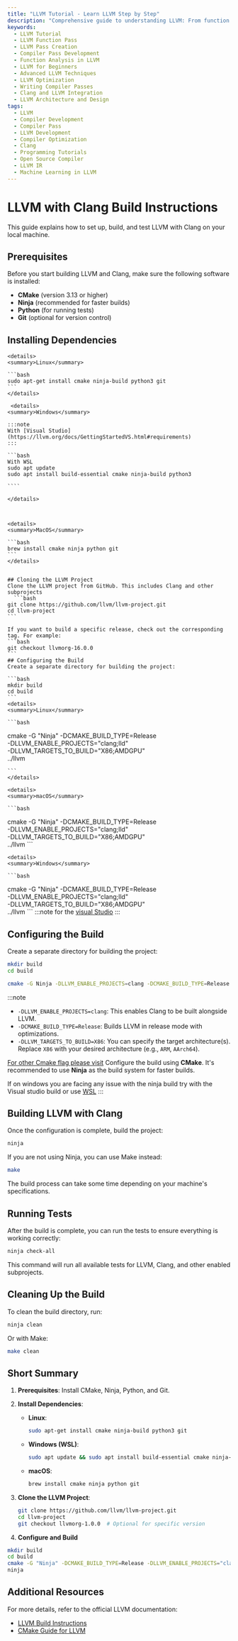 ```yaml
---
title: "LLVM Tutorial - Learn LLVM Step by Step"
description: "Comprehensive guide to understanding LLVM: From function passes to creating your own LLVM passes and developing a compiler pass. Ideal for learners and developers."
keywords:
  - LLVM Tutorial
  - LLVM Function Pass
  - LLVM Pass Creation
  - Compiler Pass Development
  - Function Analysis in LLVM
  - LLVM for Beginners
  - Advanced LLVM Techniques
  - LLVM Optimization
  - Writing Compiler Passes
  - Clang and LLVM Integration
  - LLVM Architecture and Design
tags:
  - LLVM
  - Compiler Development
  - Compiler Pass
  - LLVM Development
  - Compiler Optimization
  - Clang
  - Programming Tutorials
  - Open Source Compiler
  - LLVM IR
  - Machine Learning in LLVM
---
```


# LLVM with Clang Build Instructions

This guide explains how to set up, build, and test LLVM with Clang on your local machine.

## Prerequisites

Before you start building LLVM and Clang, make sure the following software is installed:

- **CMake** (version 3.13 or higher)
- **Ninja** (recommended for faster builds)
- **Python** (for running tests)
- **Git** (optional for version control)
 ## Installing Dependencies

    <details>
    <summary>Linux</summary>

    ```bash
    sudo apt-get install cmake ninja-build python3 git
    ```
    </details>

     <details>
    <summary>Windows</summary>

    :::note
    With [Visual Studio](https://llvm.org/docs/GettingStartedVS.html#requirements)
    :::

    ```bash
    With WSL
    sudo apt update
    sudo apt install build-essential cmake ninja-build python3

    ````

    </details>



    <details>
    <summary>MacOS</summary>

    ```bash
    brew install cmake ninja python git
    ```
    </details>


    ## Cloning the LLVM Project
    Clone the LLVM project from GitHub. This includes Clang and other subprojects
      ```bash
    git clone https://github.com/llvm/llvm-project.git
    cd llvm-project
    ```

    If you want to build a specific release, check out the corresponding tag. For example:
    ```bash
    git checkout llvmorg-16.0.0
    ```
    ## Configuring the Build
    Create a separate directory for building the project:

    ```bash
    mkdir build
    cd build
    ```
    <details>
    <summary>Linux</summary>

    ```bash
cmake -G "Ninja" -DCMAKE_BUILD_TYPE=Release \
      -DLLVM_ENABLE_PROJECTS="clang;lld" \
      -DLLVM_TARGETS_TO_BUILD="X86;AMDGPU" \
      ../llvm

    ```
    </details>

    <details>
    <summary>macOS</summary>

    ```bash
cmake -G "Ninja" -DCMAKE_BUILD_TYPE=Release \
      -DLLVM_ENABLE_PROJECTS="clang;lld" \
      -DLLVM_TARGETS_TO_BUILD="X86;AMDGPU" \
      ../llvm
    ```
    </details>

    <details>
    <summary>Windows</summary>

    ```bash
cmake -G "Ninja" -DCMAKE_BUILD_TYPE=Release \
      -DLLVM_ENABLE_PROJECTS="clang;lld" \
      -DLLVM_TARGETS_TO_BUILD="X86;AMDGPU" \
      ../llvm
    ```
  :::note
    for the [visual Studio](https://llvm.org/docs/GettingStartedVS.html#getting-started)
  :::
    </details>

## Configuring the Build

Create a separate directory for building the project:

```bash
mkdir build
cd build
```



```bash
cmake -G Ninja -DLLVM_ENABLE_PROJECTS=clang -DCMAKE_BUILD_TYPE=Release ../llvm
```

:::note

- `-DLLVM_ENABLE_PROJECTS=clang`: This enables Clang to be built alongside LLVM.
- `-DCMAKE_BUILD_TYPE=Release`: Builds LLVM in release mode with optimizations.
- `-DLLVM_TARGETS_TO_BUILD=X86`: You can specify the target architecture(s). Replace `X86` with your desired architecture (e.g., `ARM`, `AArch64`).

[For other Cmake flag please visit](https://llvm.org/docs/CMake.html#options-and-variables)
Configure the build using **CMake**. It's recommended to use **Ninja** as the build system for faster builds.

If on windows you are facing any issue with the ninja build try with the Visual studio build or use [WSL](https://learn.microsoft.com/en-us/windows/wsl/install)
:::
## Building LLVM with Clang

Once the configuration is complete, build the project:

```bash
ninja
```

If you are not using Ninja, you can use Make instead:

```bash
make
```

The build process can take some time depending on your machine's specifications.

## Running Tests

After the build is complete, you can run the tests to ensure everything is working correctly:

```bash
ninja check-all
```

This command will run all available tests for LLVM, Clang, and other enabled subprojects.

## Cleaning Up the Build

To clean the build directory, run:

```bash
ninja clean
```

Or with Make:

```bash
make clean
```


## Short Summary

1. **Prerequisites**: Install CMake, Ninja, Python, and Git.

2. **Install Dependencies**:
   - **Linux**: 
     ```bash
     sudo apt-get install cmake ninja-build python3 git
     ```
   - **Windows (WSL)**: 
     ```bash
     sudo apt update && sudo apt install build-essential cmake ninja-build python3
     ```
   - **macOS**: 
     ```bash
     brew install cmake ninja python git
     ```

3. **Clone the LLVM Project**: 
   ```bash
   git clone https://github.com/llvm/llvm-project.git
   cd llvm-project
   git checkout llvmorg-1.0.0  # Optional for specific version

4. **Configure and Build**
```bash
mkdir build
cd build
cmake -G "Ninja" -DCMAKE_BUILD_TYPE=Release -DLLVM_ENABLE_PROJECTS="clang;lld" -DLLVM_TARGETS_TO_BUILD="X86;AMDGPU" ../llvm
ninja
```


## Additional Resources

For more details, refer to the official LLVM documentation:
- [LLVM Build Instructions](https://llvm.org/docs/GettingStarted.html)
- [CMake Guide for LLVM](https://llvm.org/docs/CMake.html)
